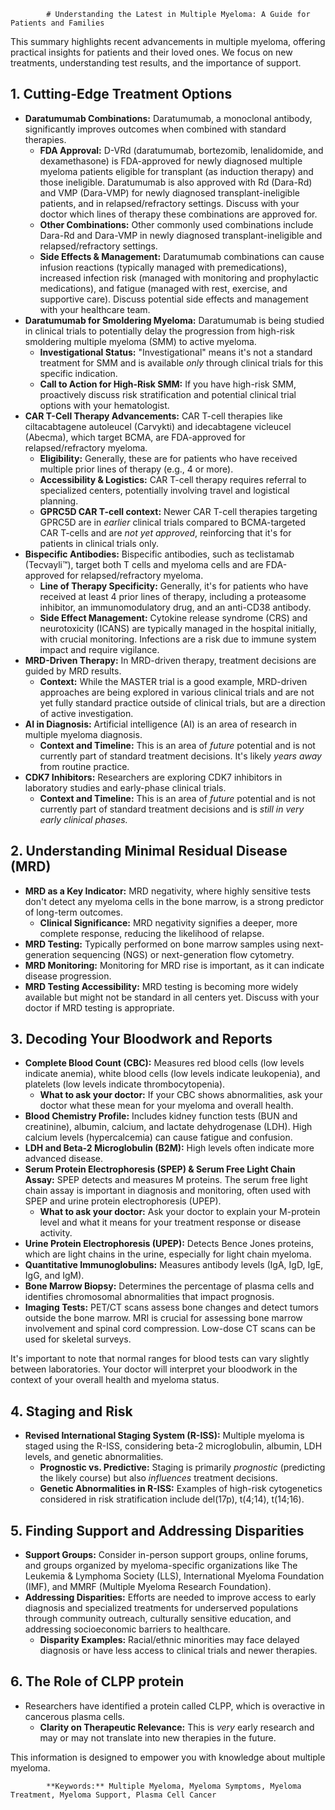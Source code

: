 
            # Understanding the Latest in Multiple Myeloma: A Guide for Patients and Families

This summary highlights recent advancements in multiple myeloma, offering practical insights for patients and their loved ones. We focus on new treatments, understanding test results, and the importance of support.

## 1. Cutting-Edge Treatment Options

*   **Daratumumab Combinations:** Daratumumab, a monoclonal antibody, significantly improves outcomes when combined with standard therapies.
    *   **FDA Approval:** D-VRd (daratumumab, bortezomib, lenalidomide, and dexamethasone) is FDA-approved for newly diagnosed multiple myeloma patients eligible for transplant (as induction therapy) and those ineligible. Daratumumab is also approved with Rd (Dara-Rd) and VMP (Dara-VMP) for newly diagnosed transplant-ineligible patients, and in relapsed/refractory settings. Discuss with your doctor which lines of therapy these combinations are approved for.
    *   **Other Combinations:** Other commonly used combinations include Dara-Rd and Dara-VMP in newly diagnosed transplant-ineligible and relapsed/refractory settings.
    *   **Side Effects & Management:** Daratumumab combinations can cause infusion reactions (typically managed with premedications), increased infection risk (managed with monitoring and prophylactic medications), and fatigue (managed with rest, exercise, and supportive care). Discuss potential side effects and management with your healthcare team.
*   **Daratumumab for Smoldering Myeloma:** Daratumumab is being studied in clinical trials to potentially delay the progression from high-risk smoldering multiple myeloma (SMM) to active myeloma.
    *   **Investigational Status:** "Investigational" means it's not a standard treatment for SMM and is available *only* through clinical trials for this specific indication.
    *   **Call to Action for High-Risk SMM:** If you have high-risk SMM, proactively discuss risk stratification and potential clinical trial options with your hematologist.
*   **CAR T-Cell Therapy Advancements:** CAR T-cell therapies like ciltacabtagene autoleucel (Carvykti) and idecabtagene vicleucel (Abecma), which target BCMA, are FDA-approved for relapsed/refractory myeloma.
    *   **Eligibility:** Generally, these are for patients who have received multiple prior lines of therapy (e.g., 4 or more).
    *   **Accessibility & Logistics:** CAR T-cell therapy requires referral to specialized centers, potentially involving travel and logistical planning.
    *   **GPRC5D CAR T-cell context:** Newer CAR T-cell therapies targeting GPRC5D are in *earlier* clinical trials compared to BCMA-targeted CAR T-cells and are *not yet approved*, reinforcing that it's for patients in clinical trials only.
*   **Bispecific Antibodies:** Bispecific antibodies, such as teclistamab (Tecvayli™), target both T cells and myeloma cells and are FDA-approved for relapsed/refractory myeloma.
    *   **Line of Therapy Specificity:** Generally, it's for patients who have received at least 4 prior lines of therapy, including a proteasome inhibitor, an immunomodulatory drug, and an anti-CD38 antibody.
    *   **Side Effect Management:** Cytokine release syndrome (CRS) and neurotoxicity (ICANS) are typically managed in the hospital initially, with crucial monitoring. Infections are a risk due to immune system impact and require vigilance.
*   **MRD-Driven Therapy:** In MRD-driven therapy, treatment decisions are guided by MRD results.
    *   **Context:** While the MASTER trial is a good example, MRD-driven approaches are being explored in various clinical trials and are not yet fully standard practice outside of clinical trials, but are a direction of active investigation.
*   **AI in Diagnosis:** Artificial intelligence (AI) is an area of research in multiple myeloma diagnosis.
    *   **Context and Timeline:** This is an area of *future* potential and is not currently part of standard treatment decisions. It's likely *years away* from routine practice.
*   **CDK7 Inhibitors:** Researchers are exploring CDK7 inhibitors in laboratory studies and early-phase clinical trials.
    *   **Context and Timeline:** This is an area of *future* potential and is not currently part of standard treatment decisions and is *still in very early clinical phases.*

## 2. Understanding Minimal Residual Disease (MRD)

*   **MRD as a Key Indicator:** MRD negativity, where highly sensitive tests don't detect any myeloma cells in the bone marrow, is a strong predictor of long-term outcomes.
    *   **Clinical Significance:** MRD negativity signifies a deeper, more complete response, reducing the likelihood of relapse.
*   **MRD Testing:** Typically performed on bone marrow samples using next-generation sequencing (NGS) or next-generation flow cytometry.
*   **MRD Monitoring:** Monitoring for MRD rise is important, as it can indicate disease progression.
*   **MRD Testing Accessibility:** MRD testing is becoming more widely available but might not be standard in all centers yet. Discuss with your doctor if MRD testing is appropriate.

## 3. Decoding Your Bloodwork and Reports

*   **Complete Blood Count (CBC):** Measures red blood cells (low levels indicate anemia), white blood cells (low levels indicate leukopenia), and platelets (low levels indicate thrombocytopenia).
    *   **What to ask your doctor:** If your CBC shows abnormalities, ask your doctor what these mean for your myeloma and overall health.
*   **Blood Chemistry Profile:** Includes kidney function tests (BUN and creatinine), albumin, calcium, and lactate dehydrogenase (LDH). High calcium levels (hypercalcemia) can cause fatigue and confusion.
*   **LDH and Beta-2 Microglobulin (B2M):** High levels often indicate more advanced disease.
*   **Serum Protein Electrophoresis (SPEP) & Serum Free Light Chain Assay:** SPEP detects and measures M proteins. The serum free light chain assay is important in diagnosis and monitoring, often used with SPEP and urine protein electrophoresis (UPEP).
    *   **What to ask your doctor:** Ask your doctor to explain your M-protein level and what it means for your treatment response or disease activity.
*   **Urine Protein Electrophoresis (UPEP):** Detects Bence Jones proteins, which are light chains in the urine, especially for light chain myeloma.
*   **Quantitative Immunoglobulins:** Measures antibody levels (IgA, IgD, IgE, IgG, and IgM).
*   **Bone Marrow Biopsy:** Determines the percentage of plasma cells and identifies chromosomal abnormalities that impact prognosis.
*   **Imaging Tests:** PET/CT scans assess bone changes and detect tumors outside the bone marrow. MRI is crucial for assessing bone marrow involvement and spinal cord compression. Low-dose CT scans can be used for skeletal surveys.

It's important to note that normal ranges for blood tests can vary slightly between laboratories. Your doctor will interpret your bloodwork in the context of your overall health and myeloma status.

## 4. Staging and Risk

*   **Revised International Staging System (R-ISS):** Multiple myeloma is staged using the R-ISS, considering beta-2 microglobulin, albumin, LDH levels, and genetic abnormalities.
    *   **Prognostic vs. Predictive:** Staging is primarily *prognostic* (predicting the likely course) but also *influences* treatment decisions.
    *   **Genetic Abnormalities in R-ISS:** Examples of high-risk cytogenetics considered in risk stratification include del(17p), t(4;14), t(14;16).

## 5. Finding Support and Addressing Disparities

*   **Support Groups:** Consider in-person support groups, online forums, and groups organized by myeloma-specific organizations like The Leukemia & Lymphoma Society (LLS), International Myeloma Foundation (IMF), and MMRF (Multiple Myeloma Research Foundation).
*   **Addressing Disparities:** Efforts are needed to improve access to early diagnosis and specialized treatments for underserved populations through community outreach, culturally sensitive education, and addressing socioeconomic barriers to healthcare.
    *   **Disparity Examples:** Racial/ethnic minorities may face delayed diagnosis or have less access to clinical trials and newer therapies.

## 6. The Role of CLPP protein

*   Researchers have identified a protein called CLPP, which is overactive in cancerous plasma cells.
    *   **Clarity on Therapeutic Relevance:** This is *very* early research and may or may not translate into new therapies in the future.

This information is designed to empower you with knowledge about multiple myeloma.

            **Keywords:** Multiple Myeloma, Myeloma Symptoms, Myeloma Treatment, Myeloma Support, Plasma Cell Cancer
            